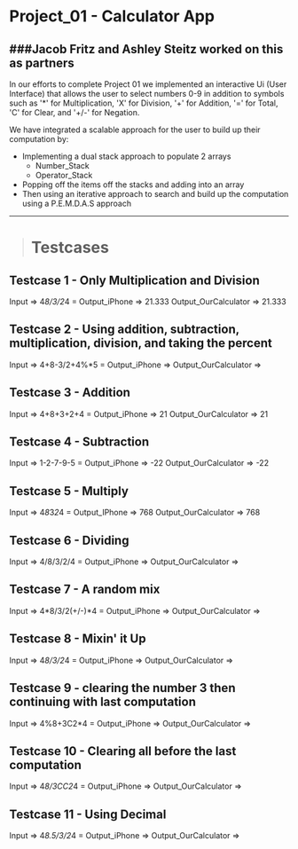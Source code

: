 # Project_01 - Calculator App
###**Jacob Fritz and Ashley Steitz worked on this as partners**
---
In our efforts to complete Project 01 we implemented an interactive Ui (User Interface) that allows the user to select numbers 0-9 in addition
to symbols such as '*' for Multiplication, 'X' for Division, '+' for Addition, '=' for Total, 'C' for Clear, and '+/-' for Negation.

We have integrated a scalable approach for the user to build up their computation by:
- Implementing a dual stack approach to populate 2 arrays
  - Number_Stack 
  - Operator_Stack
- Popping off the items off the stacks and adding into an array
- Then using an iterative approach to search and build up the computation using a P.E.M.D.A.S approach


---
> # Testcases
## Testcase 1 - Only Multiplication and Division
Input => 4*8/3/2*4 =
Output_iPhone => 21.333
Output_OurCalculator => 21.333

## Testcase 2 - Using addition, subtraction, multiplication, division, and taking the percent
Input => 4+8-3/2+4%*5 =
Output_iPhone =>
Output_OurCalculator =>

## Testcase 3 - Addition
Input => 4+8+3+2+4 =
Output_iPhone => 21
Output_OurCalculator => 21

## Testcase 4 - Subtraction
Input => 1-2-7-9-5 =
Output_iPhone => -22
Output_OurCalculator => -22


## Testcase 5 - Multiply
Input => 4*8*3*2*4 =
Output_IPhone => 768
Output_OurCalculator => 768


## Testcase 6 - Dividing
Input => 4/8/3/2/4 =
Output_iPhone =>
Output_OurCalculator =>

## Testcase 7 - A random mix
Input => 4*8/3/2(+/-)*4 =
Output_iPhone =>
Output_OurCalculator =>

## Testcase 8 - Mixin' it Up
Input => 4*8/3/2*4 =
Output_iPhone =>
Output_OurCalculator =>

## Testcase 9 - clearing the number 3 then continuing with last computation
Input => 4%8+3C2*4 =
Output_iPhone =>
Output_OurCalculator =>

## Testcase 10 - Clearing all before the last computation
Input => 4*8/3CC2*4 =
Output_iPhone =>
Output_OurCalculator =>

## Testcase 11 - Using Decimal
Input => 4*8.5/3/2*4 =
Output_iPhone =>
Output_OurCalculator =>



